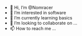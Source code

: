 - 👋 Hi, I’m @Nomracer
- 👀 I’m interested in software
- 🌱 I’m currently learning basics
- 💞️ I’m looking to collaborate on ...
- 📫 How to reach me ...

<!---
Nomracer/Nomracer is a ✨ special ✨ repository because its `README.md` (this file) appears on your GitHub profile.
You can click the Preview link to take a look at your changes.
--->
